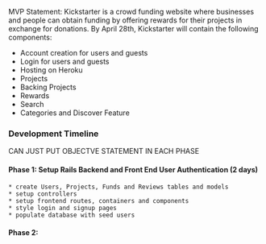 MVP Statement: Kickstarter is a crowd funding website where businesses and people can obtain funding by offering rewards for their projects in exchange for donations. By April 28th, Kickstarter will contain the following components:
  + Account creation for users and guests
  + Login for users and guests
  + Hosting on Heroku
  + Projects
  + Backing Projects
  + Rewards
  + Search
  + Categories and Discover Feature

  ### Development Timeline
  CAN JUST PUT OBJECTVE STATEMENT IN EACH PHASE
  #### Phase 1: Setup Rails Backend and Front End User Authentication (2 days)
    * create Users, Projects, Funds and Reviews tables and models
    * setup controllers
    * setup frontend routes, containers and components
    * style login and signup pages
    * populate database with seed users

  #### Phase 2:
